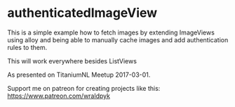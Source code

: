 # authenticatedImageView

This is a simple example how to fetch images by extending ImageViews using alloy and being able to manually cache images and add authentication rules to them.

This will work everywhere besides ListViews

As presented on TitaniumNL Meetup 2017-03-01.

Support me on patreon for creating projects like this: https://www.patreon.com/wraldpyk
